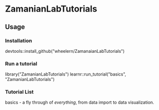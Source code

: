 # ZamanianLabTutorials

## Usage

### Installation
devtools::install_github("wheelern/ZamanaianLabTutorials")

### Run a tutorial
library("ZamanianLabTutorials")
learnr::run_tutorial("basics", "ZamanianLabTutorials")

### Tutorial List
basics - a fly through of *everything*, from data import to data visualization.
